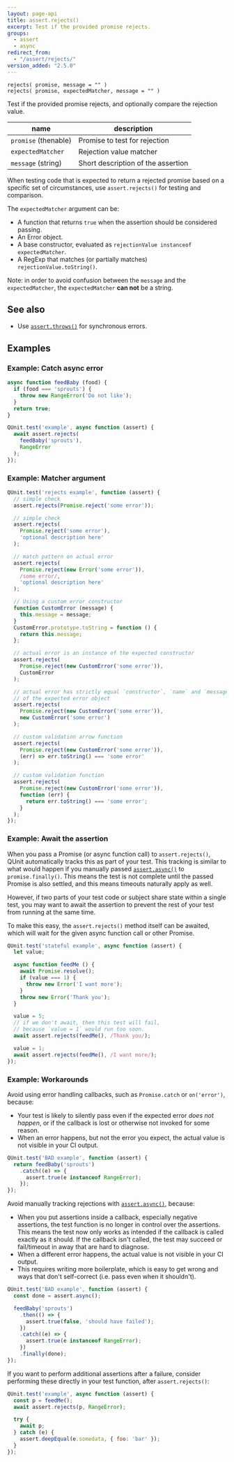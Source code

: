 ```yaml
---
layout: page-api
title: assert.rejects()
excerpt: Test if the provided promise rejects.
groups:
  - assert
  - async
redirect_from:
  - "/assert/rejects/"
version_added: "2.5.0"
---
```


`rejects( promise, message = "" )`<br>
`rejects( promise, expectedMatcher, message = "" )`

Test if the provided promise rejects, and optionally compare the rejection value.

| name | description |
|------|-------------|
| `promise` (thenable) | Promise to test for rejection |
| `expectedMatcher` | Rejection value matcher |
| `message` (string) | Short description of the assertion |

When testing code that is expected to return a rejected promise based on a
specific set of circumstances, use `assert.rejects()` for testing and
comparison.

The `expectedMatcher` argument can be:

* A function that returns `true` when the assertion should be considered passing.
* An Error object.
* A base constructor, evaluated as `rejectionValue instanceof expectedMatcher`.
* A RegExp that matches (or partially matches) `rejectionValue.toString()`.

Note: in order to avoid confusion between the `message` and the `expectedMatcher`, the `expectedMatcher` **can not** be a string.

## See also

* Use [`assert.throws()`](./throws.md) for synchronous errors.

## Examples

### Example: Catch async error

```js
async function feedBaby (food) {
  if (food === 'sprouts') {
    throw new RangeError('Do not like');
  }
  return true;
}

QUnit.test('example', async function (assert) {
  await assert.rejects(
    feedBaby('sprouts'),
    RangeError
  );
});
```

### Example: Matcher argument

```js
QUnit.test('rejects example', function (assert) {
  // simple check
  assert.rejects(Promise.reject('some error'));

  // simple check
  assert.rejects(
    Promise.reject('some error'),
    'optional description here'
  );

  // match pattern on actual error
  assert.rejects(
    Promise.reject(new Error('some error')),
    /some error/,
    'optional description here'
  );

  // Using a custom error constructor
  function CustomError (message) {
    this.message = message;
  }
  CustomError.prototype.toString = function () {
    return this.message;
  };

  // actual error is an instance of the expected constructor
  assert.rejects(
    Promise.reject(new CustomError('some error')),
    CustomError
  );

  // actual error has strictly equal `constructor`, `name` and `message` properties
  // of the expected error object
  assert.rejects(
    Promise.reject(new CustomError('some error')),
    new CustomError('some error')
  );

  // custom validation arrow function
  assert.rejects(
    Promise.reject(new CustomError('some error')),
    (err) => err.toString() === 'some error'
  );

  // custom validation function
  assert.rejects(
    Promise.reject(new CustomError('some error')),
    function (err) {
      return err.toString() === 'some error';
    }
  );
});
```

### Example: Await the assertion

When you pass a Promise (or async function call) to `assert.rejects()`, QUnit automatically tracks this as part of your test. This tracking is similar to what would happen if you manually passed [`assert.async()`](../async.md) to `promise.finally()`. This means the test is not complete until the passed Promise is also settled, and this means timeouts naturally apply as well.

However, if two parts of your test code or subject share state within a single test, you may want to await the assertion to prevent the rest of your test from running at the same time.

To make this easy, the `assert.rejects()` method itself can be awaited, which will wait for the given async function call or other Promise.

```js
QUnit.test('stateful example', async function (assert) {
  let value;

  async function feedMe () {
    await Promise.resolve();
    if (value === 1) {
      throw new Error('I want more');
    }
    throw new Error('Thank you');
  }

  value = 5;
  // if we don't await, then this test will fail,
  // because `value = 1` would run too soon.
  await assert.rejects(feedMe(), /Thank you/);

  value = 1;
  await assert.rejects(feedMe(), /I want more/);
});
```

### Example: Workarounds

Avoid using error handling callbacks, such as `Promise.catch` or `on('error')`, because:
* Your test is likely to silently pass even if the expected error *does not happen*, or if the callback is lost or otherwise not invoked for some reason.
* When an error happens, but not the error you expect, the actual value is not visible in your CI output.

```js
QUnit.test('BAD example', function (assert) {
  return feedBaby('sprouts')
    .catch((e) => {
      assert.true(e instanceof RangeError);
    });
});
```

Avoid manually tracking rejections with [`assert.async()`](./async.md), because:
* When you put assertions inside a callback, especially negative assertions, the test function is no longer in control over the assertions. This means the test now only works as intended if the callback is called exactly as it should. If the callback isn't called, the test may succeed or fail/timeout in away that are hard to diagnose.
* When a different error happens, the actual value is not visible in your CI output.
* This requires writing more boilerplate, which is easy to get wrong and ways that don't self-correct (i.e. pass even when it shouldn't).

```js
QUnit.test('BAD example', function (assert) {
  const done = assert.async();

  feedBaby('sprouts')
    .then(() => {
      assert.true(false, 'should have failed');
    })
    .catch((e) => {
      assert.true(e instanceof RangeError);
    })
    .finally(done);
});
```

If you want to perform additional assertions after a failure, consider performing these directly in your test function, after `assert.rejects()`:

```js
QUnit.test('example', async function (assert) {
  const p = feedMe();
  await assert.rejects(p, RangeError);

  try {
    await p;
  } catch (e) {
    assert.deepEqual(e.somedata, { foo: 'bar' });
  }
});
```
